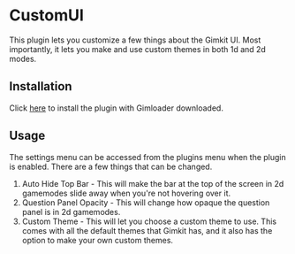 # CustomUI

This plugin lets you customize a few things about the Gimkit UI. Most importantly, it lets you make and use custom themes in both 1d and 2d modes.

## Installation

Click [here](https://thelazysquid.github.io/gimloader/?installUrl=https://raw.githubusercontent.com/TheLazySquid/Gimloader/main/plugins/CustomUI/build/CustomUI.js) to install the plugin with Gimloader downloaded.

## Usage

The settings menu can be accessed from the plugins menu when the plugin is enabled. There are a few things that can be changed.

1. Auto Hide Top Bar - This will make the bar at the top of the screen in 2d gamemodes slide away when you're not hovering over it.
2. Question Panel Opacity - This will change how opaque the question panel is in 2d gamemodes.
3. Custom Theme - This will let you choose a custom theme to use. This comes with all the default themes that Gimkit has, and it also has the option to make your own custom themes.